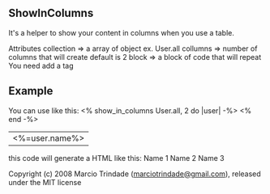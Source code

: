 ## ShowInColumns

It's a helper to show your content in columns when you use a table.


Attributes
	collection => a array of object ex. User.all
	collumns   => number of columns that will create default is 2
	block      => a block of code that will repeat You need add a tag <td>


## Example

You can use like this:
		<table id="list_users">
			<% show_in_columns User.all, 2 do |user| -%>
				<td><%=user.name%></td>
			<% end -%>
		</table>

this code will generate a HTML like this:
		<tr>
		  <td>Name 1</td>
		  <td>Name 2</td>
		</tr>
		<tr>
		  <td>Name 3</td>
		</tr>


Copyright (c) 2008 Marcio Trindade (marciotrindade@gmail.com), released under the MIT license

